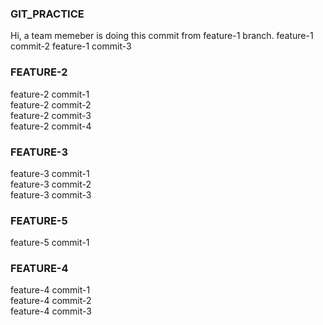 ### GIT_PRACTICE
Hi, a team memeber is doing this commit from feature-1 branch.
feature-1 commit-2
feature-1 commit-3

### FEATURE-2
feature-2 commit-1 <br/>
feature-2 commit-2 <br/>
feature-2 commit-3 <br/>
feature-2 commit-4 <br/>

### FEATURE-3
feature-3 commit-1 <br/>
feature-3 commit-2 <br/>
feature-3 commit-3 <br/>


### FEATURE-5
feature-5 commit-1 <br/>


### FEATURE-4
feature-4 commit-1 <br/>
feature-4 commit-2 <br/>
feature-4 commit-3 <br/>


